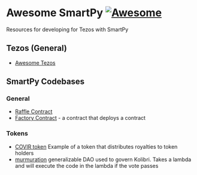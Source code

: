 # Awesome SmartPy [![Awesome](https://cdn.rawgit.com/sindresorhus/awesome/d7305f38d29fed78fa85652e3a63e154dd8e8829/media/badge.svg)](https://github.com/sindresorhus/awesome)

Resources for developing for Tezos with SmartPy

## Tezos (General)
- [Awesome Tezos](https://github.com/kevinelliott/awesome-tezos)

## SmartPy Codebases
### General
- [Raffle Contract](https://opentezos.com/smartpy/write-contract-smartpy#about-the-raffle-contract)
- [Factory Contract](https://medium.com/tezos-india-foundation/factory-contract-in-smartpy-3f3eb1cce69d) - a contract that deploys a contract

### Tokens
- [COVIR token](https://github.com/covir-io/cvr-contract) Example of a token that distributes royalties to token holders
- [murmuration](https://github.com/Hover-Labs/murmuration) generalizable DAO used to govern Kolibri. Takes a lambda and will execute the code in the lambda if the vote passes
